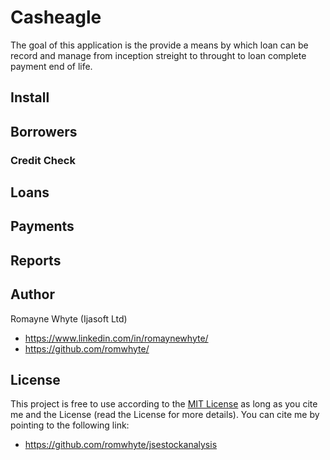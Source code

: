 # Casheagle

The goal of this application is the provide a means by which loan can be record and manage from inception streight to throught to loan complete payment end of life. 

## Install

## Borrowers

### Credit Check

## Loans

## Payments

## Reports


## Author

Romayne Whyte (Ijasoft Ltd)
- https://www.linkedin.com/in/romaynewhyte/
- https://github.com/romwhyte/

## License

This project is free to use according to the [MIT License](https://github.com/romwhyte/casheagle/blob/master/LICENSE) as long as you cite me and the License (read the License for more details). You can cite me by pointing to the following link:
- https://github.com/romwhyte/jsestockanalysis

